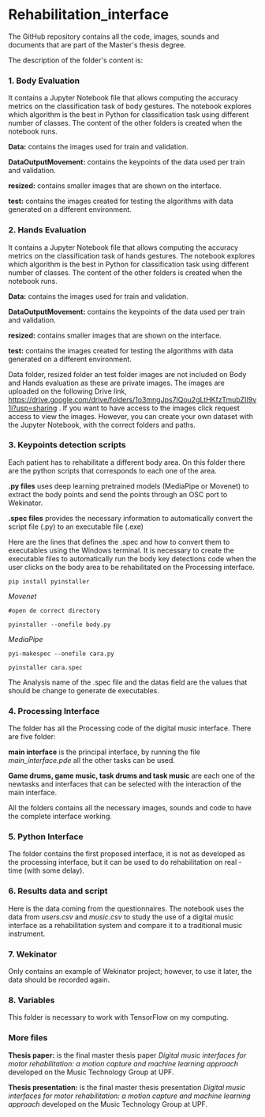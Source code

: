 # Rehabilitation_interface
The GitHub repository contains all the code, images, sounds and documents that are part of the Master's thesis degree.

The description of the folder's content is:
### 1. Body Evaluation
It contains a Jupyter Notebook file that allows computing the accuracy metrics on the classification task of body gestures. The notebook explores which algorithm is the best in Python for classification task using different number of classes. The content of the other folders is created when the notebook runs. 

**Data:** contains the images used for train and validation.

**DataOutputMovement:** contains the keypoints of the data used per train and validation. 

**resized:** contains smaller images that are shown on the interface.

**test:** contains the images created for testing the algorithms with data generated on a different environment. 

### 2. Hands Evaluation
It contains a Jupyter Notebook file that allows computing the accuracy metrics on the classification task of hands gestures. The notebook explores which algorithm is the best in Python for classification task using different number of classes. The content of the other folders is created when the notebook runs. 

**Data:** contains the images used for train and validation.

**DataOutputMovement:** contains the keypoints of the data used per train and validation. 

**resized:** contains smaller images that are shown on the interface.

**test:** contains the images created for testing the algorithms with data generated on a different environment. 

Data folder, resized folder an test folder images are not included on Body and Hands evaluation as these are private images. The images are uploaded on the following Drive link, https://drive.google.com/drive/folders/1o3mngJps7lQou2gLtHKfzTmubZII9v1i?usp=sharing . If you want to have access to the images click request access to view the images. However, you can create your own dataset with the Jupyter Notebook, with the correct folders and paths. 


### 3. Keypoints detection scripts
Each patient has to rehabilitate a different body area. On this folder there are the python scripts that corresponds to each one of the area. 

**.py files** uses deep learning pretrained models (MediaPipe or Movenet) to extract the body points and send the points through an OSC port to Wekinator.

**.spec files** provides the necessary information to automatically convert the script file (.py) to an executable file (.exe)

Here are the lines that defines the .spec and how to convert them to executables using the Windows terminal. It is necessary to create the executable files to automatically run the body key detections code when the user clicks on the body area to be rehabilitated on the Processing interface. 


```pip install pyinstaller```

*Movenet*

``` #open de correct directory ```

 ```pyinstaller --onefile body.py ```

*MediaPipe*

```pyi-makespec --onefile cara.py```

```pyinstaller cara.spec```

The Analysis name of the .spec file and the datas field are the values that should be change to generate de executables. 

### 4. Processing Interface
The folder has all the Processing code of the digital music interface. There are five folder:

**main interface** is the principal interface, by running the file *main_interface.pde* all the other tasks can be used.

**Game drums, game music, task drums and task music** are each one of the newtasks and interfaces that can be selected with the interaction of the main interface. 

All the folders contains all the necessary images, sounds and code to have the complete interface working. 

### 5. Python Interface
The folder contains the first proposed interface, it is not as developed as the processing interface, but it can be used to do rehabilitation on real - time (with some delay). 

### 6. Results data and script
Here is the data coming from the questionnaires.  The notebook uses the data from *users.csv* and *music.csv* to study the use of a digital music interface as a rehabilitation system and compare it to a traditional music instrument.

### 7. Wekinator
Only contains an example of Wekinator project; however, to use it later, the data should be recorded again. 

### 8. Variables
This folder is necessary to work with TensorFlow on my computing.

### More files
**Thesis paper:** is the final master thesis paper *Digital music interfaces for motor rehabilitation: a motion capture and machine learning approach* developed on the Music Technology Group at UPF. 

**Thesis presentation:** is the final master thesis presentation *Digital music interfaces for motor rehabilitation: a motion capture and machine learning approach* developed on the Music Technology Group at UPF. 
